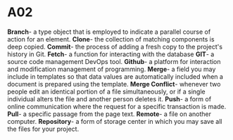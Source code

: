 # A02

<b>Branch</b>- a type object that is employed to indicate a parallel course of action for an element.
<b>Clone</b>- the collection of matching components is deep copied.
<b>Commit</b>- the process of adding a fresh copy to the project's history in Git.
<b>Fetch</b>- a function for interacting with the database
<b>GIT</b>- a source code management DevOps tool.
<b>Github</b>- a platform for interaction and modification management of programming. 
<b>Merge</b>- a field you may include in templates so that data values are automatically included when a document is prepared using the template.
<b>Merge Conflict</b>- whenever two people edit an identical portion of a file simultaneously, or if a single individual alters the file and another person deletes it.
<b>Push</b>- a form of online communication where the request for a specific transaction is made.
<b>Pull</b>- a specific passage from the page text.
<b>Remote</b>- a file on another computer.
<b>Repository</b>- a form of storage center in which you may save all the files for your project.
